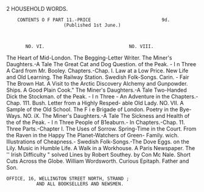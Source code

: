 2                      HOUSEHOLD WORDS.



        CONTENTS O F PART 11.-PRICE                          9d.
                         (Published 1st June.)



           NO. VI.                               NO. VIII.
The Heart of Mid-London.             The Begging-Letter Writer.
The Miner's Daughters.-A Tale        The Great Cat and Dog Question.
    of the Peak.   -  I n Three      A Card from Mr. Booley.
    Chapters.-Chap. I.               Law at a Low Price.
New Life and Old Learning.
The Railway Station.
                                     Swedish Folk-Songs.
                                         Carin.
                                                                   -
                                                                Fair
The Brown Hat.                       A Visit to the Arctic Discovery
Alchemy and Gunpowder.                    Ships.
 A Good Plain Cook."                 The Miner's Daughters.-A Tale
Two-Handed Dick the Stockman.            of the Peak. - I n    Three
    - An Adventure in the                Chapters.-Chap. 111.
    Bush.                            Letter from a Highly Resped-
                                         able Old Lady.
            NO. VII.                 A Sample of the Old School.
The F i e Brigade of London.
Poetry in the Bye-Ways.                           NO. iX.
The Miner's Daughters.-A Tale         The Sickness and Health of the
     of the Peak. - I n Three              People of B1eaburn.- In
     Chapters.-Chap. 11.                   Three Parts.-Chapter I.
The Uses of Sorrow.                   Spring-Time in the Court.
From the Raven in the Happy           The Planet-Watchers of Green-
     Family.                               wich.
Illustrations of Cheapness.-          Swedish Folk-Songs.-The Dove
     Eggs.                                 on the Lily.
Music in Humble Life.                 A Walk in a Workhouse.
A Paris Newspaper.                    The '' Irish Difficulty " solved
Lines by Robert Southey.                   by Con Mc Nale.
Short Cuts Across the Globe.          William Wordsworth.
Curious Epitaph.                      Father and Son.



    OFFICE, 16, WELLINGTON STREET NORTH, STRAND ;
               AND ALL BOOKSELLERS AND NEWSMEN.
